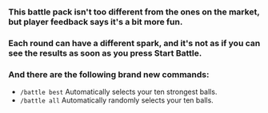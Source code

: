 ### This battle pack isn't too different from the ones on the market, but player feedback says it's a bit more fun.
### Each round can have a different spark, and it's not as if you can see the results as soon as you press Start Battle.

### And there are the following brand new commands:
- `/battle best` Automatically selects your ten strongest balls.
- `/battle all` Automatically randomly selects your ten balls.